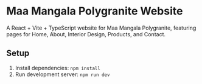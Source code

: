 # Maa Mangala Polygranite Website

A React + Vite + TypeScript website for Maa Mangala Polygranite, featuring pages for Home, About, Interior Design, Products, and Contact.

## Setup

1. Install dependencies: `npm install`
2. Run development server: `npm run dev`